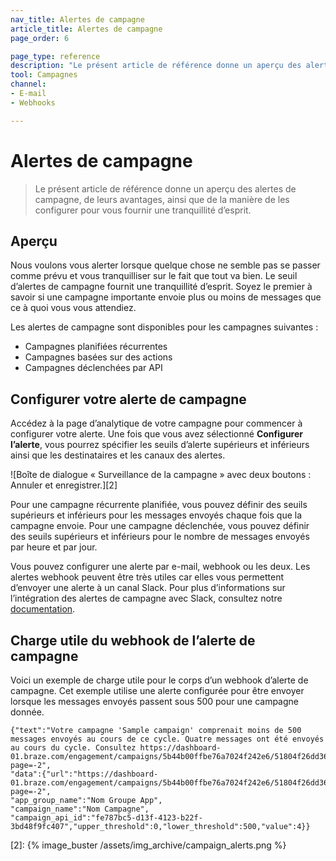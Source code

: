 ```yaml
---
nav_title: Alertes de campagne
article_title: Alertes de campagne
page_order: 6

page_type: reference
description: "Le présent article de référence donne un aperçu des alertes de campagne, de leurs avantages, ainsi que de la manière de les configurer pour vous fournir une tranquillité d’esprit."
tool: Campagnes
channel:
- E-mail
- Webhooks

---
```


# Alertes de campagne

> Le présent article de référence donne un aperçu des alertes de campagne, de leurs avantages, ainsi que de la manière de les configurer pour vous fournir une tranquillité d’esprit.

## Aperçu

Nous voulons vous alerter lorsque quelque chose ne semble pas se passer comme prévu et vous tranquilliser sur le fait que tout va bien. Le seuil d’alertes de campagne fournit une tranquillité d’esprit. Soyez le premier à savoir si une campagne importante envoie plus ou moins de messages que ce à quoi vous vous attendiez.

Les alertes de campagne sont disponibles pour les campagnes suivantes :

- Campagnes planifiées récurrentes
- Campagnes basées sur des actions
- Campagnes déclenchées par API

## Configurer votre alerte de campagne

Accédez à la page d’analytique de votre campagne pour commencer à configurer votre alerte. Une fois que vous avez sélectionné **Configurer l’alerte**, vous pourrez spécifier les seuils d’alerte supérieurs et inférieurs ainsi que les destinataires et les canaux des alertes.

![Boîte de dialogue « Surveillance de la campagne » avec deux boutons : Annuler et enregistrer.][2]

Pour une campagne récurrente planifiée, vous pouvez définir des seuils supérieurs et inférieurs pour les messages envoyés chaque fois que la campagne envoie. Pour une campagne déclenchée, vous pouvez définir des seuils supérieurs et inférieurs pour le nombre de messages envoyés par heure et par jour.

Vous pouvez configurer une alerte par e-mail, webhook ou les deux. Les alertes webhook peuvent être très utiles car elles vous permettent d’envoyer une alerte à un canal Slack. Pour plus d’informations sur l’intégration des alertes de campagne avec Slack, consultez notre [documentation][1].

## Charge utile du webhook de l’alerte de campagne

Voici un exemple de charge utile pour le corps d’un webhook d’alerte de campagne. Cet exemple utilise une alerte configurée pour être envoyer lorsque les messages envoyés passent sous 500 pour une campagne donnée.

```
{"text":"Votre campagne 'Sample campaign' comprenait moins de 500 messages envoyés au cours de ce cycle. Quatre messages ont été envoyés au cours du cycle. Consultez https://dashboard-01.braze.com/engagement/campaigns/5b44b00ffbe76a7024f242e6/51804f26dd365acfa700026a?page=-2", 
"data":{"url":"https://dashboard-01.braze.com/engagement/campaigns/5b44b00ffbe76a7024f242e6/51804f26dd365acfa700026a?page=-2",
"app_group_name":"Nom Groupe App",
"campaign_name":"Nom Campagne",
"campaign_api_id":"fe787bc5-d13f-4123-b22f-3bd48f9fc407","upper_threshold":0,"lower_threshold":500,"value":4}}
```

[1]: {{site.baseurl}}/user_guide/administrative/manage_your_braze_users/company-wide_settings_management/#slack-incoming-webhook-integration
[2]: {% image_buster /assets/img_archive/campaign_alerts.png %}
